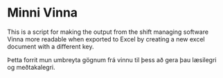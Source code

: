 # Minni Vinna
This is a script for making the output from the shift managing software Vinna more readable when exported to Excel by creating a new excel document with a different key.

Þetta forrit mun umbreyta gögnum frá vinnu til þess að gera þau læsilegri og meðtakalegri.
